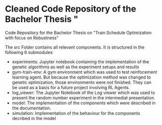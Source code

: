 # Cleaned Code Repository of the Bachelor Thesis "
Code Repository for the Bachelor Thesis on "Train Schedule Optimization with focus on Robustness"

The src Folder contains all relevant components. It is structured in the following 6 submodules
- experiments: Jupyter notebook containing the implementation of the genetic algorithms as well as the experiment setups and results
- gym-train-env: A gym environment which was used to test reinfocement learning agent. But because the optimization method was changed to genetic optimization, those environments were not finished. They can be used as a basis for a future project involving RL Agents.
- log_viewer: The Jupyter Notebook of the Log viewer which was used to present the random number experiment in the intermediat presentation.
- model: The implementation of the components which were described in the documentation.
- simulation: Implementation of the behaviour for the components decribed in the model
